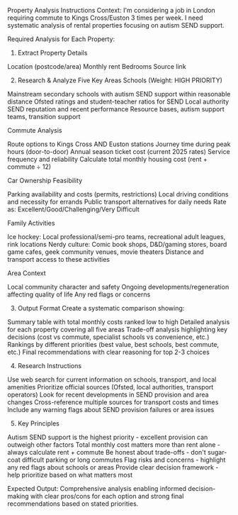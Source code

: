 Property Analysis Instructions
Context: I'm considering a job in London requiring commute to Kings Cross/Euston 3 times per week. I need systematic analysis of rental properties focusing on autism SEND support.

Required Analysis for Each Property:
1. Extract Property Details

Location (postcode/area)
Monthly rent
Bedrooms
Source link

2. Research & Analyze Five Key Areas
Schools (Weight: HIGH PRIORITY)

Mainstream secondary schools with autism SEND support within reasonable distance
Ofsted ratings and student-teacher ratios for SEND
Local authority SEND reputation and recent performance
Resource bases, autism support teams, transition support

Commute Analysis

Route options to Kings Cross AND Euston stations
Journey time during peak hours (door-to-door)
Annual season ticket cost (current 2025 rates)
Service frequency and reliability
Calculate total monthly housing cost (rent + commute ÷ 12)

Car Ownership Feasibility

Parking availability and costs (permits, restrictions)
Local driving conditions and necessity for errands
Public transport alternatives for daily needs
Rate as: Excellent/Good/Challenging/Very Difficult

Family Activities

Ice hockey: Local professional/semi-pro teams, recreational adult leagues, rink locations
Nerdy culture: Comic book shops, D&D/gaming stores, board game cafes, geek community venues, movie theaters
Distance and transport access to these activities

Area Context

Local community character and safety
Ongoing developments/regeneration affecting quality of life
Any red flags or concerns

3. Output Format
Create a systematic comparison showing:

Summary table with total monthly costs ranked low to high
Detailed analysis for each property covering all five areas
Trade-off analysis highlighting key decisions (cost vs commute, specialist schools vs convenience, etc.)
Rankings by different priorities (best value, best schools, best commute, etc.)
Final recommendations with clear reasoning for top 2-3 choices

4. Research Instructions

Use web search for current information on schools, transport, and local amenities
Prioritize official sources (Ofsted, local authorities, transport operators)
Look for recent developments in SEND provision and area changes
Cross-reference multiple sources for transport costs and times
Include any warning flags about SEND provision failures or area issues

5. Key Principles

Autism SEND support is the highest priority - excellent provision can outweigh other factors
Total monthly cost matters more than rent alone - always calculate rent + commute
Be honest about trade-offs - don't sugar-coat difficult parking or long commutes
Flag risks and concerns - highlight any red flags about schools or areas
Provide clear decision framework - help prioritize based on what matters most

Expected Output: Comprehensive analysis enabling informed decision-making with clear pros/cons for each option and strong final recommendations based on stated priorities.
